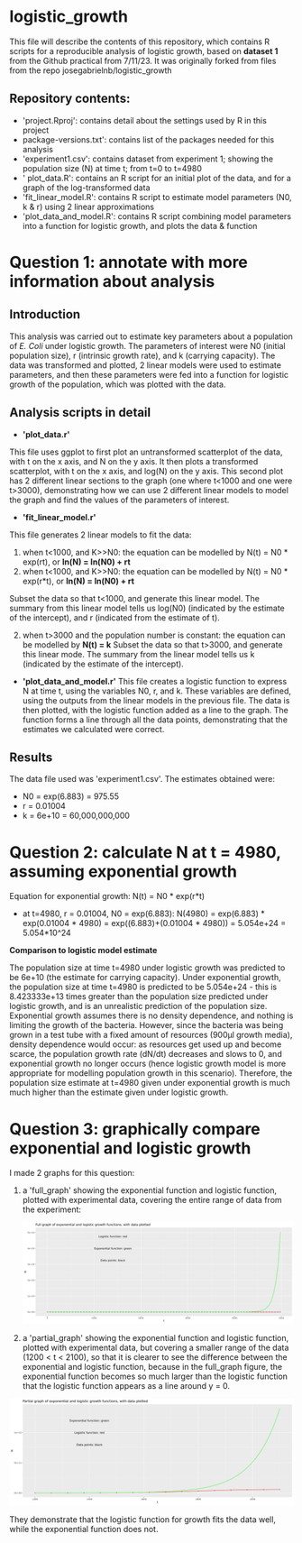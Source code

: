 # logistic_growth

This file will describe the contents of this repository, which contains R scripts for a reproducible analysis of logistic growth, based on **dataset 1** from the Github practical from 7/11/23. It was originally forked from files from the repo josegabrielnb/logistic_growth 

Repository contents: 
---
  - 'project.Rproj': contains detail about the settings used by R in this project
  - package-versions.txt': contains list of the packages needed for this analysis
  - 'experiment1.csv': contains dataset from experiment 1; showing the population size (N) at time t; from t=0 to t=4980
  - ' plot_data.R': contains an R script for an initial plot of the data, and for a graph of the log-transformed data
  - 'fit_linear_model.R': contains R script to estimate model parameters (N0, k & r) using 2 linear approximations
  - 'plot_data_and_model.R': contains R script combining model parameters into a function for logistic growth, and plots the data & function
    
Question 1: annotate with more information about analysis
===

Introduction
---

This analysis was carried out to estimate key parameters about a population of *E. Coli* under logistic growth. The parameters of interest were N0 (initial population size), r (intrinsic growth rate), and k (carrying capacity). The data was transformed and plotted, 2 linear models were used to estimate parameters, and then these parameters were fed into a function for logistic growth of the population, which was plotted with the data. 

Analysis scripts in detail
---
- **'plot_data.r'**
  
This file uses ggplot to first plot an untransformed scatterplot of the data, with t on the x axis, and N on the y axis. It then plots a transformed scatterplot, with t on the x axis, and log(N) on the y axis. This second plot has 2 different linear sections to the graph (one where t<1000 and one were t>3000), demonstrating how we can use 2 different linear models to model the graph and find the values of the parameters of interest.
- **'fit_linear_model.r'**

This file generates 2 linear models to fit the data:

1) when t<1000, and K>>N0: the equation can be modelled by N(t) = N0 * exp(rt), or **ln(N) = ln(N0) + rt**
1) when t<1000, and K>>N0: the equation can be modelled by N(t) = N0 * exp(r*t), or **ln(N) = ln(N0) + rt**

Subset the data so that t<1000, and generate this linear model. The summary from this linear model tells us log(N0) (indicated by the estimate of the intercept), and r (indicated from the estimate of t).

2) when t>3000 and the population number is constant: the equation can be modelled by **N(t) = k**
Subset the data so that t>3000, and generate this linear mode. The summary from the linear model tells us k (indicated by the estimate of the intercept).
- **'plot_data_and_model.r'**
This file creates a logistic function to express N at time t, using the variables N0, r, and k. These variables are defined, using the outputs from the linear models in the previous file. The data is then plotted, with the logistic function added as a line to the graph. The function forms a line through all the data points, demonstrating that the estimates we calculated were correct.

Results
---
The data file used was 'experiment1.csv'. The estimates obtained were:
- N0 = exp(6.883) = 975.55
- r = 0.01004
- k = 6e+10 = 60,000,000,000
  
Question 2: calculate N at t = 4980, assuming exponential growth
===

Equation for exponential growth: N(t) = N0 * exp(r*t)
- at t=4980, r = 0.01004, N0 = exp(6.883):
N(4980) = exp(6.883) * exp(0.01004 * 4980) = exp((6.883)+(0.01004 * 4980)) = 5.054e+24 = 5.054*10^24

**Comparison to logistic model estimate**

The population size at time t=4980 under logistic growth was predicted to be 6e+10 (the estimate for carrying capacity). Under exponential growth, the population size at time t=4980 is predicted to be 5.054e+24 - this is 8.423333e+13 times greater than the population size predicted under logistic growth, and is an unrealistic prediction of the population size. Exponential growth assumes there is no density dependence, and nothing is limiting the growth of the bacteria. However, since the bacteria was being grown in a test tube with a fixed amount of resources (900μl growth media), density dependence would occur: as resources get used up and become scarce, the population growth rate (dN/dt) decreases and slows to 0, and exponential growth no longer occurs (hence logistic growth model is more appropriate for modelling population growth in this scenario). Therefore, the population size estimate at t=4980 given under exponential growth is much much higher than the estimate given under logistic growth.

Question 3: graphically compare exponential and logistic growth
===
I made 2 graphs for this question: 

1) a 'full_graph' showing the exponential function and logistic function, plotted with experimental data, covering the entire range of data from the experiment:
   
    ![Local Image](figures/full_graph_logistic_and_exponential.png)

2) a 'partial_graph' showing the exponential function and logistic function, plotted with experimental data, but covering a smaller range of the data (1200 < t < 2100), so that it is clearer to see the difference between the exponential and logistic function, because in the full_graph figure, the exponential function becomes so much larger than the logistic function that the logistic function appears as a line around y = 0.

 ![Local Image](figures/partial_graph_logistic_and_exponential.png)

They demonstrate that the logistic function for growth fits the data well, while the exponential function does not.
